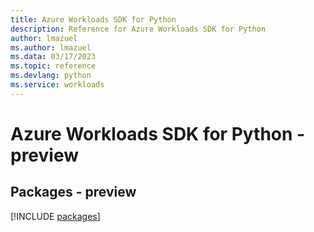 ```yaml
---
title: Azure Workloads SDK for Python
description: Reference for Azure Workloads SDK for Python
author: lmazuel
ms.author: lmazuel
ms.data: 03/17/2023
ms.topic: reference
ms.devlang: python
ms.service: workloads
---
```

# Azure Workloads SDK for Python - preview
## Packages - preview
[!INCLUDE [packages](workloads-index.md)]